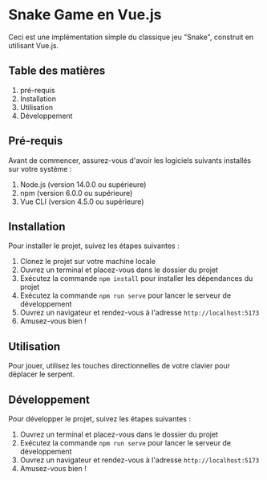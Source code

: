 # Snake Game en Vue.js

Ceci est une implémentation simple du classique jeu "Snake", construit en utilisant Vue.js.

## Table des matières

1. pré-requis
2. Installation
3. Utilisation
4. Développement

[//]: # (5. Tests)

[//]: # (6. Contribuer)

[//]: # (7. Licence)

## Pré-requis

Avant de commencer, assurez-vous d'avoir les logiciels suivants installés sur votre système :

1. Node.js (version 14.0.0 ou supérieure)
2. npm (version 6.0.0 ou supérieure)
3. Vue CLI (version 4.5.0 ou supérieure)

## Installation

Pour installer le projet, suivez les étapes suivantes :

1. Clonez le projet sur votre machine locale
2. Ouvrez un terminal et placez-vous dans le dossier du projet
3. Exécutez la commande `npm install` pour installer les dépendances du projet
4. Exécutez la commande `npm run serve` pour lancer le serveur de développement
5. Ouvrez un navigateur et rendez-vous à l'adresse `http://localhost:5173`
6. Amusez-vous bien !

## Utilisation

Pour jouer, utilisez les touches directionnelles de votre clavier pour déplacer le serpent.

## Développement

Pour développer le projet, suivez les étapes suivantes :

1. Ouvrez un terminal et placez-vous dans le dossier du projet
2. Exécutez la commande `npm run serve` pour lancer le serveur de développement
3. Ouvrez un navigateur et rendez-vous à l'adresse `http://localhost:5173`
4. Amusez-vous bien !

[//]: # (## Tests)

[//]: # ()
[//]: # (Pour lancer les tests, suivez les étapes suivantes :)

[//]: # ()
[//]: # (1. Ouvrez un terminal et placez-vous dans le dossier du projet)

[//]: # (2. Exécutez la commande `npm run test:unit` pour lancer les tests unitaires)

[//]: # (3. Exécutez la commande `npm run test:e2e` pour lancer les tests end-to-end)

[//]: # (4. Amusez-vous bien !)

[//]: # (## Contribuer)

[//]: # ()
[//]: # (Pour contribuer au projet, suivez les étapes suivantes :)

[//]: # ()
[//]: # (1. Forker le projet)

[//]: # (2. Créez une branche pour votre fonctionnalité &#40;`git checkout -b feature/feature-name`&#41;)

[//]: # (3. Commiter vos changements &#40;`git commit -m 'Add some feature'`&#41;)

[//]: # (4. Pusher votre branche &#40;`git push origin feature/feature-name`&#41;)

[//]: # (5. Ouvrez une Pull Request)

[//]: # (6. Amusez-vous bien !)

[//]: # (7. &#40;optionnel&#41; Ajoutez une étoile au projet)

[//]: # (## Licence)

[//]: # ()
[//]: # (Ce projet est sous licence MIT - voir le fichier [LICENSE.md]&#40;LICENSE.md&#41; pour plus de détails.)
